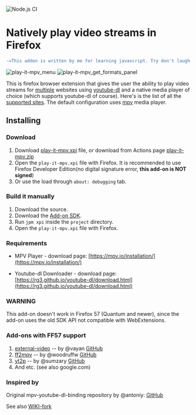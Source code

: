 ![Node.js CI](https://github.com/r3dbU7z/play-it-mpv/workflows/Node.js%20CI/badge.svg)

# Natively play video streams in Firefox
```diff
-=This addon is written by me for learning javascript. Try don't laugh at the code, PLS=-
```
![play-it-mpv_menu](http://image.ibb.co/kwt6ec/play_it_mpv_context_menu_crop.png)
![play-it-mpv_get_formats_panel](http://image.ibb.co/nxdWec/play_it_mpv_get_format_panel_crop.png)

This is firefox browser extension that gives the user the ability to play video streams for [multiple](http://rg3.github.io/youtube-dl/supportedsites.html) websites using [youtube-dl](http://youtube-dl.org) and a native media player of choice (which supports youtube-dl of course). Here's is the list of all the [supported sites](http://rg3.github.io/youtube-dl/supportedsites.html). The default configuration uses [mpv](http://mpv.io/) media player.
   
## Installing

### Download
1. Download [play-it-mpv.xpi](https://github.com/r3dbU7z/play-it-mpv/releases/download/0.1.2/play-it-mpv.xpi) file, or download from Actions page [play-it-mpv.zip](https://github.com/r3dbU7z/play-it-mpv/suites/738344109/artifacts/7466974)
2. Open the `play-it-mpv.xpi` file with Firefox. It is recommended to use Firefox Developer Edition(no digital signature error, **this add-on is NOT signed**)
3. Or use the load through `about: debugging` tab.

### Build it manually
1. Download the source.
2. Download the [Add-on SDK](https://developer.mozilla.org/en-US/Add-ons/SDK/Tools/jpm#Installation).
3. Run `jpm xpi` inside the `project` directory.
4. Open the `play-it-mpv.xpi` file with Firefox.

### Requirements

* MPV Player - download page: [https://mpv.io/installation/](https://mpv.io/installation/) 

* Youtube-dl Downloader - download page: [https://rg3.github.io/youtube-dl/download.html](https://rg3.github.io/youtube-dl/download.html)

### WARNING

This add-on doesn't work in Firefox 57 (Quantum and newer), since the add-on uses the old SDK API not compatible with WebExtensions.

### Add-ons with FF57 support

1. [external-video](https://addons.mozilla.org/en-US/firefox/addon/external-video/) -- by @vayan [GitHub](https://github.com/vayan/external-video)
2. [ff2mpv](https://addons.mozilla.org/en-US/firefox/addon/ff2mpv/) -- by @woodruffw [GitHub](https://github.com/woodruffw/ff2mpv)
3. [yt2p](https://addons.mozilla.org/en-US/firefox/addon/yt2p/) -- by @sumzary [GitHub](https://github.com/Sumzary/yt2p)
4. And etc. (see also google.com)

### Inspired by
Original mpv-youtube-dl-binding repository by @antoniy: [GitHub](https://github.com/antoniy/mpv-youtube-dl-binding) 

See also [WIKI-fork](https://github.com/r3dbU7z/play-it-mpv/wiki)
